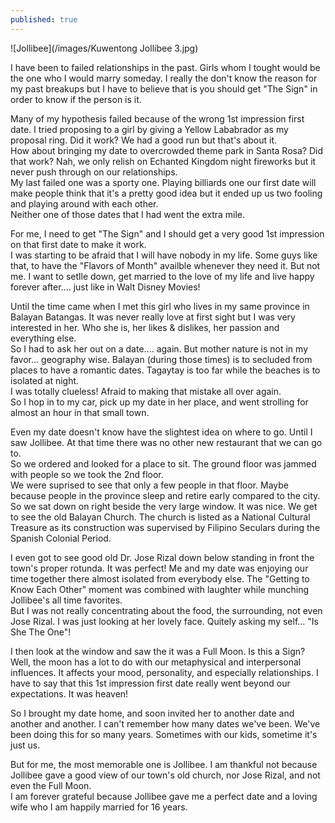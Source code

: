 ```yaml
---
published: true
---
```

![Jollibee](/images/Kuwentong Jollibee 3.jpg)

I have been to failed relationships in the past. Girls whom I tought would be the one who I would marry someday. I really the don't know the reason for my past breakups but I have to believe that is you should get "The Sign" in order to know if the person is it. 

Many of my hypothesis failed because of the wrong 1st impression first date. I tried proposing to a girl by giving a Yellow Lababrador as my proposal ring. Did it work? We had a good run but that's about it.   
How about bringing my date to overcrowded theme park in Santa Rosa? Did that work? Nah, we only relish on Echanted Kingdom night fireworks but it never push through on our relationships.   
My last failed one was a sporty one. Playing billiards one our first date will make people think that it's a pretty good idea but it ended up us two fooling and playing around with each other.   
Neither one of those dates that I had went the extra mile. 

For me, I need to get "The Sign" and I should get a very good 1st impression on that first date to make it work.   
I was starting to be afraid that I will have nobody in my life. Some guys like that, to have the "Flavors of Month" availble whenever they need it. But not me. I want to setlle down, get married to the love of my life and live happy forever after.... just like in Walt Disney Movies!

Until the time came when I met this girl who lives in my same province in Balayan Batangas. It was never really love at first sight but I was very interested in her. Who she is, her likes & dislikes, her passion and everything else.   
So I had to ask her out on a date.... again. But mother nature is not in my favor... geography wise. Balayan (during those times) is to secluded from places to have a romantic dates. Tagaytay is too far while the beaches is to isolated at night.   
I was totally clueless! Afraid to making that mistake all over again.   
So I hop in to my car, pick up my date in her place, and went strolling for almost an hour in that small town. 

Even my date doesn't know have the slightest idea on where to go. Until I saw Jollibee. At that time there was no other new restaurant that we can go to.   
So we ordered and looked for a place to sit. The ground floor was jammed with people so we took the 2nd floor.   
We were suprised to see that only a few people in that floor. Maybe because people in the province sleep and retire early compared to the city.   
So we sat down on right beside the very large window. It was nice. We get to see the old Balayan Church. The church is listed as a National Cultural Treasure as its construction was supervised by Filipino Seculars during the Spanish Colonial Period.

I even got to see good old Dr. Jose Rizal down below standing in front the town's proper rotunda. It was perfect! Me and my date was enjoying our time together there almost isolated from everybody else.    The "Getting to Know Each Other" moment was combined with laughter while munching Jollibee's all time favorites.   
But I was not really concentrating about the food, the surrounding, not even Jose Rizal. I was just looking at her lovely face. Quitely asking my self... "Is She The One"!  

I then look at the window and saw the it was a Full Moon. Is this a Sign?   
Well, the moon has a lot to do with our metaphysical and interpersonal influences. It affects your mood, personality, and especially relationships. I have to say that this 1st impression first date really went beyond our expectations. It was heaven!

So I brought my date home, and soon invited her to another date and another and another. I can't remember how many dates we've been. We've been doing this for so many years. Sometimes with our kids, sometime it's just us. 

But for me, the most memorable one is Jollibee. I am thankful not because Jollibee gave a good view of our town's old church, nor Jose Rizal, and not even the Full Moon.   
I am forever grateful because Jollibee gave me a perfect date and a loving wife who I am happily married for 16 years. 